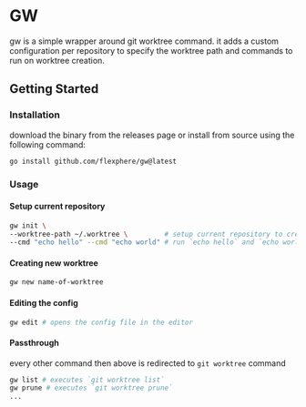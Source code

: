 # GW

gw is a simple wrapper around git worktree command.
it adds a custom configuration per repository to specify the worktree path and commands to run on worktree creation.


## Getting Started

### Installation
download the binary from the releases page or install from source using the following command:
```sh
go install github.com/flexphere/gw@latest
```

### Usage

#### Setup current repository
```sh
gw init \
--worktree-path ~/.worktree \         # setup current repository to create its worktrees under "~/.worktree"
--cmd "echo hello" --cmd "echo world" # run `echo hello` and `echo world` on worktree creation
```

#### Creating new worktree
```sh
gw new name-of-worktree
```

#### Editing the config
```sh
gw edit # opens the config file in the editor
```

#### Passthrough
every other command then above is redirected to `git worktree` command
```sh
gw list # executes `git worktree list`
gw prune # executes `git worktree prune`
...
```
